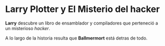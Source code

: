 # Larry Plotter y El Misterio del hacker 

**Larry** descubre un libro de ensamblador y compiladores que perteneció a un
misterioso *hacker*.

A lo largo de la historia resulta que **Ballmermort** está detras de todo.
